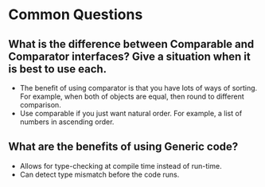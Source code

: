 # Common Questions
## What is the difference between Comparable and Comparator interfaces? Give a situation when it is best to use each.
- The benefit of using comparator is that you have lots of ways of sorting. For example, when both of objects are equal, then round to different comparison. 
- Use comparable if you just want natural order. For example, a list of numbers in ascending order.
## What are the benefits of using Generic code?
- Allows for type-checking at compile time instead of run-time.
- Can detect type mismatch before the code runs. 